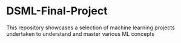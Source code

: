 # DSML-Final-Project
This repository showcases a selection of machine learning projects undertaken to understand and master various ML concepts
